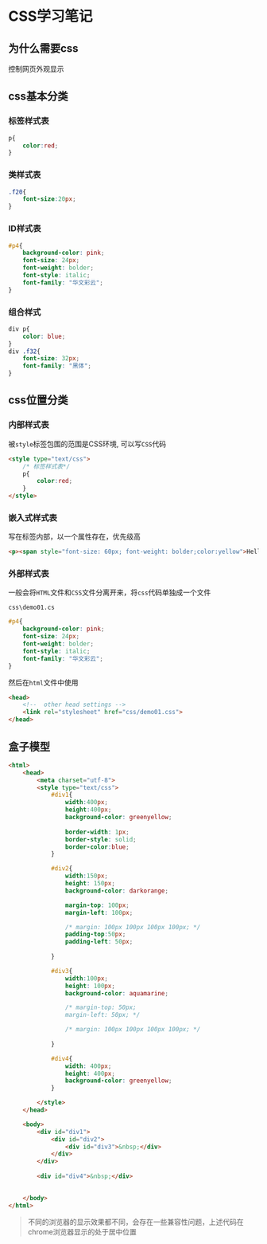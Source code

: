 # CSS学习笔记

## 为什么需要css

控制网页外观显示

## css基本分类

### 标签样式表

```css
p{
	color:red;
}
```

### 类样式表

```css
.f20{
    font-size:20px;
}
```

### ID样式表

```css
#p4{
    background-color: pink;
    font-size: 24px;
    font-weight: bolder;
    font-style: italic;
    font-family: "华文彩云";
}
```

### 组合样式

```css
div p{
    color: blue;
}
div .f32{
    font-size: 32px;
    font-family: "黑体";
}
```

## css位置分类

### 内部样式表

被`style`标签包围的范围是CSS环境, 可以写`CSS`代码

```html
<style type="text/css">
    /* 标签样式表*/
    p{
        color:red;
    }
</style>
```

### 嵌入式样式表

写在标签内部，以一个属性存在，优先级高

```html
<p><span style="font-size: 60px; font-weight: bolder;color:yellow">Hello</span></p>
```

### 外部样式表

一般会将`HTML`文件和`CSS`文件分离开来，将`css`代码单独成一个文件

`css\demo01.cs`

```css
#p4{
    background-color: pink;
    font-size: 24px;
    font-weight: bolder;
    font-style: italic;
    font-family: "华文彩云";
}
```

然后在`html`文件中使用

```html
<head>
    <!--  other head settings -->
    <link rel="stylesheet" href="css/demo01.css">
</head>
```

## 盒子模型

```html
<html>
    <head>
        <meta charset="utf-8">
        <style type="text/css">
            #div1{
                width:400px;
                height:400px;
                background-color: greenyellow;
                
                border-width: 1px;
                border-style: solid;
                border-color:blue;
            }

            #div2{
                width:150px;
                height: 150px;
                background-color: darkorange;

                margin-top: 100px;
                margin-left: 100px;

                /* margin: 100px 100px 100px 100px; */
                padding-top:50px;
                padding-left: 50px;
                
            }

            #div3{
                width:100px;
                height: 100px;
                background-color: aquamarine;

                /* margin-top: 50px;
                margin-left: 50px; */

                /* margin: 100px 100px 100px 100px; */
                
            }

            #div4{
                width: 400px;
                height: 400px;
                background-color: greenyellow;
            }

        </style>
    </head>

    <body>
        <div id="div1">
            <div id="div2">
                <div id="div3">&nbsp;</div>
            </div>
        </div>
        
        <div id="div4">&nbsp;</div>

       
    </body>
</html>
```

> 不同的浏览器的显示效果都不同，会存在一些兼容性问题，上述代码在chrome浏览器显示的处于居中位置

